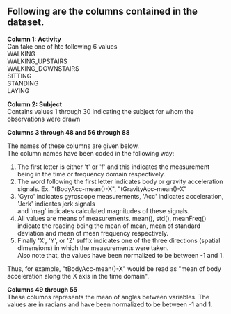 Following are the columns contained in the dataset.
---------------------------------------------------

**Column 1: Activity**  
Can take one of hte following 6 values  
WALKING  
WALKING_UPSTAIRS  
WALKING_DOWNSTAIRS  
SITTING  
STANDING  
LAYING  

**Column 2: Subject**  
Contains values 1 through 30 indicating the subject for whom the observations were drawn

**Columns 3 through 48 and 56 through 88**  

The names of these columns are given below.  
The column names have been coded in the following way:  
1. The first letter is either 't' or 'f' and this indicates the measurement being in the time or frequency domain respectively.  
2. The word following the first letter indicates body or gravity acceleration signals. Ex. "tBodyAcc-mean()-X", "tGravityAcc-mean()-X"  
3. 'Gyro' indicates gyroscope measurements, 'Acc' indicates acceleration, 'Jerk' indicates jerk signals  
and 'mag' indicates calculated magnitudes of these signals.  
4. All values are means of measurements. mean(), std(), meanFreq() indicate the reading being the mean of mean, mean of standard deviation and mean of mean frequency respectively.  
5. Finally 'X', 'Y', or 'Z' suffix indicates one of the three directions (spatial dimensions) in which the measurements were taken.  
Also note that, the values have been normalized to be between -1 and 1.

Thus, for example, "tBodyAcc-mean()-X" would be read as "mean of body acceleration along the X axis in the time domain".

**Columns 49 through 55**  
These columns represents the mean of angles between variables. The values are in radians and have been normalized to be between -1 and 1.
